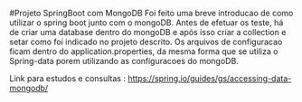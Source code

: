 #Projeto SpringBoot com MongoDB
Foi feito uma breve introducao de como utilizar o spring boot
junto com o mongoDB. 
Antes de efetuar os teste, há de criar uma database dentro do mongoDB
e após isso criar a collection e setar como foi indicado no projeto 
descrito. 
Os arquivos de configuracao ficam dentro do application.properties, 
da mesma forma que se utiliza o Spring-data porem utilizando as configuracoes 
do mongoDB. 

Link para estudos e consultas : 
https://spring.io/guides/gs/accessing-data-mongodb/




